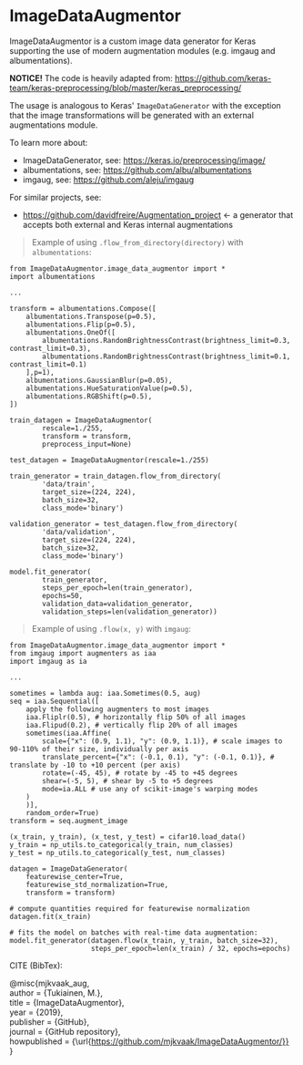 # ImageDataAugmentor
ImageDataAugmentor is a custom image data generator for Keras supporting the use of modern augmentation modules (e.g. imgaug and albumentations).

**NOTICE!**
The code is heavily adapted from: https://github.com/keras-team/keras-preprocessing/blob/master/keras_preprocessing/

The usage is analogous to Keras' `ImageDataGenerator` with the exception that the image transformations will be generated with an external augmentations module. 

To learn more about:
* ImageDataGenerator, see: https://keras.io/preprocessing/image/
* albumentations, see: https://github.com/albu/albumentations
* imgaug, see: https://github.com/aleju/imgaug

For similar projects, see:
* https://github.com/davidfreire/Augmentation_project <- a generator that accepts both external and Keras internal augmentations

> Example of using `.flow_from_directory(directory)` with `albumentations`:

    from ImageDataAugmentor.image_data_augmentor import *
    import albumentations
    
    ...
        
    transform = albumentations.Compose([
        albumentations.Transpose(p=0.5),
        albumentations.Flip(p=0.5),
        albumentations.OneOf([
            albumentations.RandomBrightnessContrast(brightness_limit=0.3, contrast_limit=0.3),
            albumentations.RandomBrightnessContrast(brightness_limit=0.1, contrast_limit=0.1)
        ],p=1),
        albumentations.GaussianBlur(p=0.05),
        albumentations.HueSaturationValue(p=0.5),
        albumentations.RGBShift(p=0.5),
    ])
    
    train_datagen = ImageDataAugmentor(
            rescale=1./255,
            transform = transform,
            preprocess_input=None)
            
    test_datagen = ImageDataAugmentor(rescale=1./255)
    
    train_generator = train_datagen.flow_from_directory(
            'data/train',
            target_size=(224, 224),
            batch_size=32,
            class_mode='binary')
            
    validation_generator = test_datagen.flow_from_directory(
            'data/validation',
            target_size=(224, 224),
            batch_size=32,
            class_mode='binary')
            
    model.fit_generator(
            train_generator,
            steps_per_epoch=len(train_generator),
            epochs=50,
            validation_data=validation_generator,
            validation_steps=len(validation_generator))


> Example of using `.flow(x, y)` with `imgaug`:
    
    from ImageDataAugmentor.image_data_augmentor import *
    from imgaug import augmenters as iaa
    import imgaug as ia
    
    ...
    
    sometimes = lambda aug: iaa.Sometimes(0.5, aug)
    seq = iaa.Sequential([
        apply the following augmenters to most images
        iaa.Fliplr(0.5), # horizontally flip 50% of all images
        iaa.Flipud(0.2), # vertically flip 20% of all images
        sometimes(iaa.Affine(
            scale={"x": (0.9, 1.1), "y": (0.9, 1.1)}, # scale images to 90-110% of their size, individually per axis
            translate_percent={"x": (-0.1, 0.1), "y": (-0.1, 0.1)}, # translate by -10 to +10 percent (per axis)
            rotate=(-45, 45), # rotate by -45 to +45 degrees
            shear=(-5, 5), # shear by -5 to +5 degrees
            mode=ia.ALL # use any of scikit-image's warping modes
        )
        )],
        random_order=True)    
    transform = seq.augment_image
    
    (x_train, y_train), (x_test, y_test) = cifar10.load_data()
    y_train = np_utils.to_categorical(y_train, num_classes)
    y_test = np_utils.to_categorical(y_test, num_classes)
    
    datagen = ImageDataGenerator(
        featurewise_center=True,
        featurewise_std_normalization=True,
        transform = transform)
    
    # compute quantities required for featurewise normalization
    datagen.fit(x_train)
    
    # fits the model on batches with real-time data augmentation:
    model.fit_generator(datagen.flow(x_train, y_train, batch_size=32),
                        steps_per_epoch=len(x_train) / 32, epochs=epochs)
    


CITE (BibTex):<br />

@misc{mjkvaak_aug,<br />
author = {Tukiainen, M.},<br />
title = {ImageDataAugmentor},<br />
year = {2019},<br />
publisher = {GitHub},<br />
journal = {GitHub repository},<br />
howpublished = {\url{https://github.com/mjkvaak/ImageDataAugmentor/}}<br />
}
